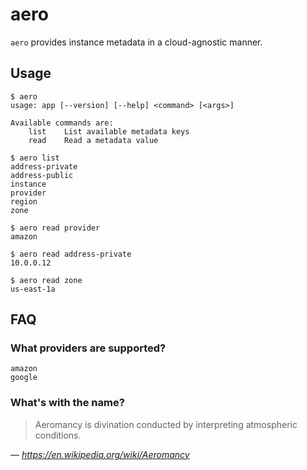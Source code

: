 # aero

`aero` provides instance metadata in a cloud-agnostic manner.

## Usage

```
$ aero
usage: app [--version] [--help] <command> [<args>]

Available commands are:
    list    List available metadata keys
    read    Read a metadata value

$ aero list
address-private
address-public
instance
provider
region
zone

$ aero read provider
amazon

$ aero read address-private
10.0.0.12

$ aero read zone
us-east-1a
```

## FAQ

### What providers are supported?

```
amazon
google
```

### What's with the name?

> Aeromancy is divination conducted by interpreting atmospheric conditions.

— _https://en.wikipedia.org/wiki/Aeromancy_
